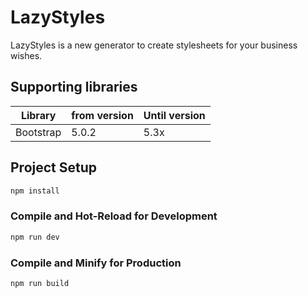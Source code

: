 # LazyStyles

LazyStyles is a new generator to create stylesheets for your business wishes. 

## Supporting libraries

| Library | from version | Until version |
| ------------- | ------------- | --------------|
| Bootstrap | 5.0.2 | 5.3x |

## Project Setup

```sh
npm install
```

### Compile and Hot-Reload for Development

```sh
npm run dev
```

### Compile and Minify for Production

```sh
npm run build
```
